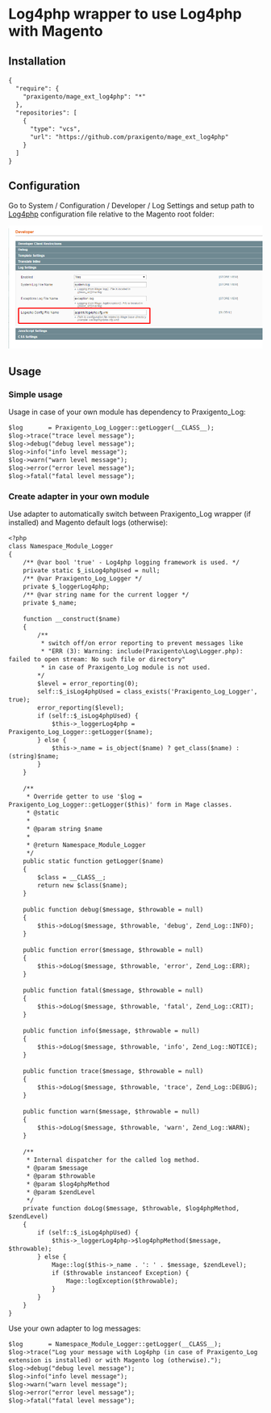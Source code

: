 # Log4php wrapper to use Log4php with Magento

## Installation

    {
      "require": {
        "praxigento/mage_ext_log4php": "*"
      },
      "repositories": [
        {
          "type": "vcs",
          "url": "https://github.com/praxigento/mage_ext_log4php"
        }
      ]
    }


## Configuration
Go to System / Configuration / Developer / Log Settings and setup path to 
[Log4php](https://logging.apache.org/log4php/quickstart.html) configuration file relative to the Magento root folder:

 ![Magento Configuration](./docs/img/config.png "Magento Configuration")



## Usage

### Simple usage

Usage in case of your own module has dependency to Praxigento_Log:

    $log       = Praxigento_Log_Logger::getLogger(__CLASS__);
    $log->trace("trace level message");
    $log->debug("debug level message");
    $log->info("info level message");
    $log->warn("warn level message");
    $log->error("error level message");
    $log->fatal("fatal level message");

### Create adapter in your own module

Use adapter to automatically switch between Praxigento_Log wrapper (if installed) and Magento default logs (otherwise):

    <?php
    class Namespace_Module_Logger
    {
        /** @var bool 'true' - Log4php logging framework is used. */
        private static $_isLog4phpUsed = null;
        /** @var Praxigento_Log_Logger */
        private $_loggerLog4php;
        /** @var string name for the current logger */
        private $_name;
    
        function __construct($name)
        {
            /**
             * switch off/on error reporting to prevent messages like
             * "ERR (3): Warning: include(Praxigento\Log\Logger.php): failed to open stream: No such file or directory"
             * in case of Praxigento_Log module is not used. 
            */
            $level = error_reporting(0);
            self::$_isLog4phpUsed = class_exists('Praxigento_Log_Logger', true);
            error_reporting($level);
            if (self::$_isLog4phpUsed) {
                $this->_loggerLog4php = Praxigento_Log_Logger::getLogger($name);
            } else {
                $this->_name = is_object($name) ? get_class($name) : (string)$name;
            }
        }
    
        /**
         * Override getter to use '$log = Praxigento_Log_Logger::getLogger($this)' form in Mage classes.
         * @static
         *
         * @param string $name
         *
         * @return Namespace_Module_Logger
         */
        public static function getLogger($name)
        {
            $class = __CLASS__;
            return new $class($name);
        }
    
        public function debug($message, $throwable = null)
        {
            $this->doLog($message, $throwable, 'debug', Zend_Log::INFO);
        }
    
        public function error($message, $throwable = null)
        {
            $this->doLog($message, $throwable, 'error', Zend_Log::ERR);
        }
    
        public function fatal($message, $throwable = null)
        {
            $this->doLog($message, $throwable, 'fatal', Zend_Log::CRIT);
        }
    
        public function info($message, $throwable = null)
        {
            $this->doLog($message, $throwable, 'info', Zend_Log::NOTICE);
        }
    
        public function trace($message, $throwable = null)
        {
            $this->doLog($message, $throwable, 'trace', Zend_Log::DEBUG);
        }
    
        public function warn($message, $throwable = null)
        {
            $this->doLog($message, $throwable, 'warn', Zend_Log::WARN);
        }
    
        /**
         * Internal dispatcher for the called log method.
         * @param $message
         * @param $throwable
         * @param $log4phpMethod
         * @param $zendLevel
         */
        private function doLog($message, $throwable, $log4phpMethod, $zendLevel)
        {
            if (self::$_isLog4phpUsed) {
                $this->_loggerLog4php->$log4phpMethod($message, $throwable);
            } else {
                Mage::log($this->_name . ': ' . $message, $zendLevel);
                if ($throwable instanceof Exception) {
                    Mage::logException($throwable);
                }
            }
        }
    }

Use your own adapter to log messages:

    $log       = Namespace_Module_Logger::getLogger(__CLASS__);
    $log->trace("Log your message with Log4php (in case of Praxigento_Log extension is installed) or with Magento log (otherwise).");
    $log->debug("debug level message");
    $log->info("info level message");
    $log->warn("warn level message");
    $log->error("error level message");
    $log->fatal("fatal level message");
